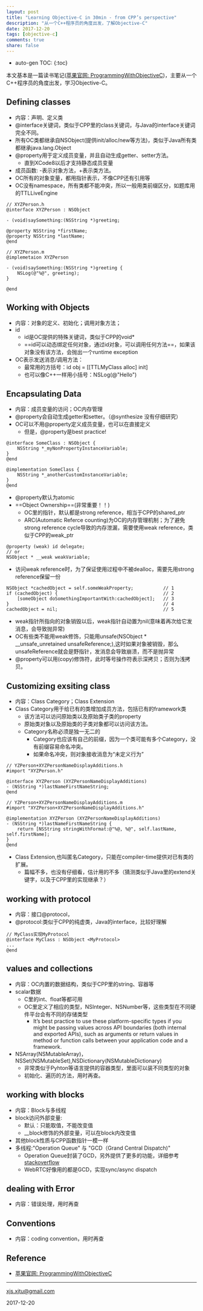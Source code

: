 ```yaml
---
layout: post
title: "Learning Objective-C in 30min - from CPP’s perspective"
description: "从一个C++程序员的角度出发，了解Objective-C"
date: 2017-12-20
tags: [objective-c]
comments: true
share: false
---
```


* auto-gen TOC:
{:toc}


本文基本是一篇读书笔记([苹果官网: ProgrammingWithObjectiveC](https://developer.apple.com/library/content/documentation/Cocoa/Conceptual/ProgrammingWithObjectiveC/Introduction/Introduction.html#//apple_ref/doc/uid/TP40011210-CH1-SW1
))，主要从一个C++程序员的角度出发，学习Objective-C。


## Defining classes

- 内容：声明、定义类
- @interface关键词，类似于CPP里的class关键词，与Java的interface关键词完全不同。
- 所有OC类都继承自NSObject(提供init/alloc/new等方法)，类似于Java所有类都继承java.lang.Object
- @property用于定义成员变量，并且自动生成getter、setter方法。
  - 直到XCode8以后才支持静态成员变量
- 成员函数: -表示对象方法，+表示类方法。
- OC所有的对象变量，都用指针表示，不像CPP还有引用等
- OC没有namespace，所有类都不能冲突，所以一般用类前缀区分，如题库用的TTLLiveEngine

```
// XYZPerson.h
@interface XYZPerson : NSObject

- (void)saySomething:(NSString *)greeting;

@property NSString *firstName;
@property NSString *lastName;
@end

// XYZPerson.m
@implemetaion XYZPerson

- (void)saySomething:(NSString *)greeting {
    NSLog(@"%@", greeting);
}

@end
```

## Working with Objects

- 内容：对象的定义、初始化；调用对象方法；
- id
  - id是OC提供的特殊关键词，类似于CPP的void*
  - ==id可以动态绑定任何对象，通过id对象，可以调用任何方法==，如果该对象没有该方法，会抛出一个runtime exception
- OC表示发送消息/调用方法：
  - 最常用的方括号：id obj = [[TTLMyClass alloc] init]
  - 也可以像C++一样用小括号：NSLog(@"Hello")

## Encapsulating Data

- 内容：成员变量的访问；OC内存管理
- @property会自动生成getter和setter。（@synthesize 没有仔细研究）
- OC可以不用@property定义成员变量，也可以在直接定义
  - 但是，@property是best practice!

```
@interface SomeClass : NSObject {
    NSString *_myNonPropertyInstanceVariable;
}
@end

@implementation SomeClass {
    NSString *_anotherCustomInstanceVariable;
}
@end
```

- @property默认为atomic
- ==Object Ownership==(非常重要！！)
  - OC里的指针，默认都是strong reference，相当于CPP的shared_ptr
  - ARC(Automatic Referce counting)为OC的内存管理机制；为了避免strong reference cycle导致的内存泄漏，需要使用weak reference，类似于CPP的weak_ptr

```
@property (weak) id delegate;
// or
NSObject * __weak weakVariable;
```

  - 访问weak reference时，为了保证使用过程中不被dealloc，需要先用strong reference保留一份

```
NSObject *cachedObject = self.someWeakProperty;           // 1
if (cachedObject) {                                       // 2
    [someObject doSomethingImportantWith:cachedObject];   // 3
}                                                         // 4
cachedObject = nil;                                       // 5
```

  - weak指针所指向的对象销毁以后，weak指针自动置为nil(意味着再次给它发消息，会导致抛异常)
  - OC有些类不能用weak修饰，只能用unsafe(NSObject * __unsafe_unretained unsafeReference;),这时如果对象被销毁，那么unsafeReference就会是野指针，发消息会导致崩溃，而不是抛异常
- @property可以用(copy)修饰符，此时等号操作符表示深拷贝；否则为浅拷贝。


## Customizing exsiting class

- 内容：Class Category；Class Extension
- Class Category用于给已有的类增加成员方法，包括已有的framework类
  - 该方法可以访问原始类以及原始类子类的property
  - 原始类对象以及原始类的子类对象都可以访问该方法。
  - Category名称必须是独一无二的
    - Category也应该有自己的前缀，因为一个类可能有多个Category，没有前缀容易命名冲突。
    - 如果命名冲突，则对象接收消息为“未定义行为”

```
// YZPerson+XYZPersonNameDisplayAdditions.h
#import "XYZPerson.h"

@interface XYZPerson (XYZPersonNameDisplayAdditions)
- (NSString *)lastNameFirstNameString;
@end

// YZPerson+XYZPersonNameDisplayAdditions.m
#import "XYZPerson+XYZPersonNameDisplayAdditions.h"

@implementation XYZPerson (XYZPersonNameDisplayAdditions)
- (NSString *)lastNameFirstNameString {
    return [NSString stringWithFormat:@"%@, %@", self.lastName, self.firstName];
}
@end
```

- Class Extension,也叫匿名Category，只能在compiler-time提供对已有类的扩展。
  - 篇幅不多，也没有仔细看，估计用的不多（猜测类似于Java里的extend关键字，以及于CPP里的实现继承？）


## working with protocol

- 内容：接口@protocol，
- @protocol:类似于CPP的纯虚类，Java的interface，比较好理解

```
// MyClass实现MyProtocol
@interface MyClass : NSObject <MyProtocol>
...
@end
```

## values and collections
- 内容：OC内置的数据结构，类似于CPP里的string、容器等
- scalar数据
  - C里的int、float等都可用
  - OC里定义了相应的类型，NSInteger、NSNumber等，这些类型在不同硬件平台会有不同的存储类型
    - It’s best practice to use these platform-specific types if you might be passing values across API boundaries (both internal and exported APIs), such as arguments or return values in method or function calls between your application code and a framework.
- NSArray(NSMutableArray)，NSSet(NSMutableSet),NSDictionary(NSMutableDictionary)
  - 非常类似于Pyhton等语言提供的容器类型，里面可以装不同类型的对象
  - 初始化、遍历的方法，用时再查。

## working with blocks
- 内容：Block与多线程
- block访问外部变量:
  - 默认：只能取值，不能改变值
  - __block修饰的外部变量，可以在block内改变值
- 其他block性质与CPP函数指针一模一样
- 多线程:"Operation Queue" 与 "GCD（Grand Central Dispatch)"
  - Operation Queue封装了GCD，另外提供了更多的功能，详细参考[stackoverflow](https://stackoverflow.com/questions/10373331/nsoperation-vs-grand-central-dispatch)
  - WebRTC好像用的都是GCD，实现sync/async dispatch

## dealing with Error
- 内容：错误处理，用时再查


## Conventions
- 内容：coding convention，用时再查

## Reference
- [苹果官网: ProgrammingWithObjectiveC](https://developer.apple.com/library/content/documentation/Cocoa/Conceptual/ProgrammingWithObjectiveC/Introduction/Introduction.html#//apple_ref/doc/uid/TP40011210-CH1-SW1
)

----
xjs.xjtu@gmail.com

2017-12-20
